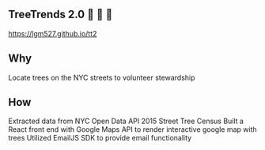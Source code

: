 ## TreeTrends 2.0 🌲 🌳 🌴

https://lgm527.github.io/tt2

## Why

Locate trees on the NYC streets to volunteer stewardship

## How

Extracted data from NYC Open Data API 2015 Street Tree Census
Built a React front end with Google Maps API to render interactive google map with trees
Utilized EmailJS SDK to provide email functionality
